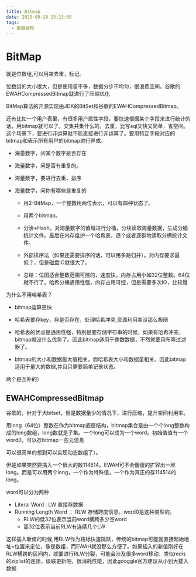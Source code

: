 ```yaml
---
title: Bitmap
date: 2025-09-18 23:15:09
tags:
  - 数据结构
---
```



#  BitMap

就是位数组,可以用来去重，标记。

位数组的大小很大，但是使用量不多，数据分步不均匀，很浪费空间。谷歌的EWAHCompressedBitmap就进行了压缩优化

BitMap算法的开源实现由JDK的BitSet和谷歌的EWAHCompressedBitmap。



还有比如一个用户表里，有很多用户属性字段，要快速根据某个字段来进行统计的话，用bitmap就可以了。交集并集什么的，去重，比写sql又快又简单，省空间。这个场景下，要进行非运算就不能直接进行非运算了。要用特定字段对应的bitmap和表示所有用户的bitmap进行异或。



- 海量数字，问某个数字是否存在

- 海量数字，问是否有重复的。

- 海量数字，要进行去重，排序

- 海量数字，问你有哪些是重复的

  - 用2-BitMap，一个整数用两位表示，可以有四种状态了。

  - 用两个bitmap。

  - 分治+Hash。对海量数字的值域进行分桶，分块读取海量数据，生成分桶统计文件。最后在内存维护一个哈希表，逐个或者逐群地读取分桶统计文件。

  - 外部排序法（如果还需要排序的话，可以用多路归并）。对内存要求最低？，但是磁盘IO就很大了。

  - 总结：位图适合整数范围可控的，速度快，内存占用小如32位整数。64位就不行了。哈希分桶通用性强，内存占用可控，但是需要多次IO，比较慢

    




为什么不用哈希表？

- bitmap运算更快

- 哈希表要存key，存是否存在，处理哈希冲突,资源利用率没那么极限
- 哈希表的优点是通用性强，特别是要存储字符串的时候，如果有哈希冲突，bitmap就没什么优势了。因此bitmap适用于整数数据，不然就要用布隆过滤器了。
- bitmap的大小和数据最大值相关，而哈希表大小和数据量相关。因此bitmap适用于量大的数据,并且只需要简单记录状态。

两个是互补的）



## EWAHCompressedBitmap

谷歌的，针对于大bitset，但是数据量少的情况下，进行压缩，提升空间利用率。

用long（64位）整数在作为bitmap底层结构，bitmap集合是由一个个long整数构成的long数组，long数就是子集。一个long可以成为一个word。初始值值有一个word0，可以存bitmap一些元信息

可以很简单的想到可以实现动态数组了）。





但是如果突然要插入一个很大的数114514，EWAH可不会傻傻的扩容出一堆long。而是可以用两个long，一个作为特殊值，一个作为真正的存114514的long。

word可以分为两种

- Literal Word : LW 直接存数据
- Running  Length Word ： RLW 存储跨度信息。word0是这种类型的。
  - RLW的低32位表示当前word横跨多少空word
  - 高32位表示当前RLW有连续几个LW

这样插入新值的时候,用RLW作为路标快速跳跃，传统的bitmap可能就直接起始地址+位置来定位，像是数组，而EWAH就没那么方便了。如果插入的新值刚好在RLW横跨的区间内，就要进行RLW分裂，可能会涉及很多word移动，类似redis的ziplist的连锁，级联更新吧，很消耗性能，因此googgle官方建议从小到大插入数据
